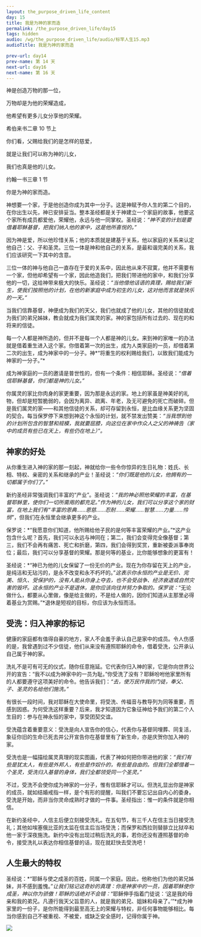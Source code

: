 ```yaml
---
layout: the_purpose_driven_life_content
day: 15
title: 我是为神的家而造
permalink: /the_purpose_driven_life/day15
tags: hidden
audio: /wg/the_purpose_driven_life/audio/标竿人生15.mp3
audioTitle: 我是为神的家而造

prev-url: day14
prev-name: 第 14 天
next-url: day16
next-name: 第 16 天
---
```


<div class="center script poem">
<p>神是创造万物的那一位，</p>
<p>万物却是为他的荣耀造成，</p>
<p>他希望有更多儿女分享他的荣耀。</p>
<p class="sp-verse">希伯来书二章 10 节上</p>
</div>


<div class="center script poem">
<p>你们看，父赐给我们的是怎样的慈爱，</p>
<p>就是让我们可以称为神的儿女，</p>
<p>我们也真是他的儿女。</p>
<p class="sp-verse">约翰一书三章 1 节</p>
</div>

<p class="first">你是为神的家而造。</p>

神想要一个家，于是他创造你成为其中一分子。这是神赋予你人生的第二个目的，在你出生以先，神已安排妥当。整本圣经都是关于神建立一个家庭的故事，他要这个家所有成员都爱他，荣耀他，永远与他一同掌权。圣经说：*“神不变的计划是要借着耶稣基督，把我们纳入他的家中，这是他所喜悦的。”*

因为神是爱，所以他珍惜关系；他的本质就是建基于关系，他以家庭的关系来认定他自己：父、子和圣灵。三位一体是神和他自己的关系，是最和谐完美的关系，我们应该研究一下其中的含意。

三位一体的神与他自己一直存在于爱的关系中，因此他从来不寂寞，他并不需要有一个家，但他却希望有一个家，因此他造我们，把我们带进他的家中，和我们分享他的一切，这给神带来极大的快乐。圣经说：*“当他借他话语的真理，赐给我们新生，使我们按照他的计划，在他的新家庭中成为初生的儿女，这对他而言就是快乐的一天。”*

当我们信靠基督，神便成为我们的天父，我们也就成了他的儿女，其他的信徒就成为我们的弟兄姊妹，教会就成为我们属灵的家。神的家包括所有过去的、现在的和将来的信徒。

每一个人都是神所造的，但并不是每一个人都是神的儿女。来到神的家唯一的办法就是借着重生进入这个家。你借着第一次的出生，成为人类家庭的一员，却借着第二次的出生，成为神家中的一分子。神*“将重生的权利赐给我们，以致我们能成为神家的一分子。”*

成为神家庭的一员的邀请是普世性的，但有一个条件：相信耶稣。圣经说：*“借着信耶稣基督，你们都是神的儿女。”*

你属灵的家比你肉身的家更重要，因为那是永远的家。地上的家虽是神美好的礼物，但却是短暂脆弱的，会因为离异、疏离、年老，及无可避免的死亡而破碎。但是我们属灵的家——和其他信徒的关系，却可存留到永恒，是比血缘关系更为坚固的契合。每当保罗停下来想到神这个永恒的计划，就不禁发出赞美：*“当我想到他的计划所包含的智慧和规模，我就要屈膝，向这位在家中作众人之父的神祷告（家中的成员有些已在天上，有些仍在地上）”。*

## 神家的好处

从你重生进入神的家的那一刻起，神就给你一些令你惊异的生日礼物：姓氏、长相、特权、亲密的关系和继承的产业！圣经说：*“你们既是他的儿女，他拥有的一切都属于你们了。”*

新约圣经非常强调我们丰富的“产业”。圣经说：*“我的神必照他荣耀的丰富，在基督耶稣里，使你们一切所需用的都充足。”*作为神的儿女，我们可以分享这个家的财富，在地上我们有*“丰富的恩典……恩慈……忍耐……荣耀……智慧……力量……怜悯”*，但我们在永恒里会继承更多的产业。

保罗说：*“我愿意你们知道，他所赐给他子民的是何等丰富荣耀的产业。”*这产业包含什么呢？首先，我们可以永远与神同在；第二，我们会变得完全像基督；第三，我们不会再有痛苦、死亡和折磨，第四，我们会得到奖赏，重新被委派事奉岗位；最后，我们可以分享基督的荣耀。那是何等的基业，比你能够想象的更富有！

圣经说：*“神已为他的儿女保留了一份无价的产业。现在为你存留在天上的产业，是纯洁和无玷污的，是永不改变和永不朽坏的。”*这表示你永恒的产业是无价、完美、恒久、受保护的，没有人能从你身上夺去，也不会受战争、经济衰退或自然灾害的毁坏。这永恒的产业不是退休，是你应该向往并努力争取的。保罗说：*“无论做什么，都要从心里做，像是给主做的，不是给人做的，因你们知道从主那里必得着基业为赏赐。”*退休是短视的目标，你应该为永恒而活。

## 受洗：归入神家的标记

健康的家庭都有值得自豪的地方，家人不会羞于承认自己是家中的成员。令人伤感的是，我曾遇到过不少信徒，他们从来没有遵照耶稣的命令，借着受洗，公开承认自己属于神的家。

洗礼不是可有可无的仪式，随你任意拖延。它代表你归入神的家，它是你向世界公开的宣告：“我不以成为神家中的一员为耻。”你受洗了没有？耶稣吩咐他家里所有的人都要遵守这项美好的命令。他告诉我们：*“去，使万民作我的门徒，奉父、子、圣灵的名给他们施洗。”*

有很长一段时间，我对耶稣在大使命里，将受洗、传福音与教导列为同等重要，而感到因惑。为何受洗这样重要？后来，我才知道因为它象征神给予我们的第二个人生目的：参与在神永恒的家中，享受团契交谊。

受洗蕴含着重要意义：受洗是向人宣告你的信心，代表你与基督同埋葬、同复活，象征你旧的生命已死去并公开宣告你在基督里有了新生命，亦是庆贺你加入神的家。

受洗也是一幅描绘属灵真理的现实图画，代表了神如何把你带进他的家：*“我们有些是犹太人，有些是外邦人，有些是作奴仆的，有些是自由的。但我们全都借着一个圣灵，受洗归入基督的身体，我们全都领受同一个圣灵。”*

不过，受洗不会使你成为神家的一分子，惟有信耶稣才可以。但洗礼显出你是神家的成员，就如结婚戒指一样，是个有形的提醒，叫我们不要忘记出自内心的委身。受洗是开始，而非当你灵命成熟时才做的一件事。圣经指出：惟一的条件就是你相信。

在新约圣经中，人信主后便立刻接受洗礼。在五旬节，有三千人在信主当日接受洗礼；其他如埃塞俄比亚的太监在信主后当场受洗；而保罗和西拉则替腓立比狱卒和他一家于深夜施洗。新约中没有出现过稍后洗礼的事，若你还没有遵照基督的命令，接受洗礼以表达你相信基督的话，现在就赶快去受洗吧！

## 人生最大的特权

圣经说：*“耶稣与使之成圣的百姓，同属一个家庭。因此，他称他们为他的弟兄姊妹，并不感到羞愧。”*让我们铭记这奇妙的真理：你是神家中的一员，因着耶稣使你成圣，神以你为骄傲！耶稣的话绝对不会错：*“耶稣伸手指着门徒说：‘这是我的母亲和我的弟兄。凡遵行我天父旨意的人，就是我的弟兄、姐妹和母亲了。’”*成为神家里的一份子，是你所能得到最至高无上的荣耀与特权，非任何事物能够相比。每当你感到自己不被重视、不被爱，或缺乏安全感时，记得你属于神。

<div class="article-img-wrapper">
  <img src="https://typora-1259024198.cos.ap-beijing.myqcloud.com/wg/the_purpose_driven_life/image/day15_card.jpg">
</div>
